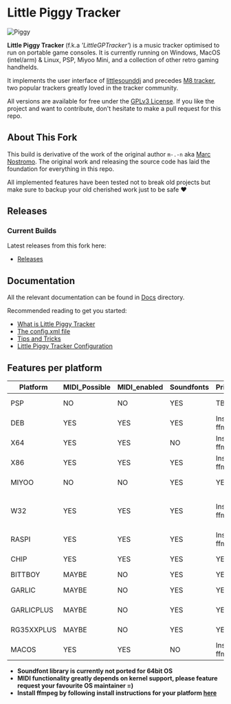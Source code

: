 # Little Piggy Tracker

![Piggy](https://avatars.githubusercontent.com/u/180156201?s=400&u=ebb53bdea61a025edce0c3782ac75b532dd65dd7&v=4)

**Little Piggy Tracker** (f.k.a _'LittleGPTracker'_) is a music tracker optimised to run on portable game consoles. It is currently running on Windows, MacOS (intel/arm) & Linux, PSP, Miyoo Mini, and a collection of other retro gaming handhelds.

It implements the user interface of [littlesounddj](https://www.littlesounddj.com/lsd/index.php) and precedes [M8 tracker](https://www.dirtywave.com), two popular trackers greatly loved in the tracker community.

All versions are available for free under the [GPLv3 License](LICENSE). If you like the project and want to contribute, don't hesitate to make a pull request for this repo.

## About This Fork

This build is derivative of the work of the original author `m-.-n`
aka [Marc Nostromo](https://github.com/Mdashdotdashn/LittleGPTracker). 
The original work and releasing the source code has laid the foundation for everything in this repo.

All implemented features have been tested not to break old
projects but make sure to backup your old cherished work
just to be safe &#9829;

## Releases

### Current Builds

Latest releases from this fork here:

- [Releases](https://github.com/djdiskmachine/LittleGPTracker/releases)


## Documentation

All the relevant documentation can be found in [Docs](docs) directory.

Recommended reading to get you started:

- [What is Little Piggy Tracker](docs/wiki/What-is-LittlePiggyTracker.md)
- [The config.xml file](docs/wiki/config_xml.md)
- [Tips and Tricks](docs/wiki/tips_and_tricks.md)
- [Little Piggy Tracker Configuration](docs/LittlePiggyTrackerConf.md)

## Features per platform

| Platform    | MIDI_Possible | MIDI_enabled | Soundfonts | PrintFX | Note                                 |
|-------------|---------------|--------------|------------|---------|-----------------------------|
| PSP         | NO            | NO           | YES        | TBA                |[See notes](projects/resources/PSP/INSTALL_HOW_TO.txt) |
| DEB         | YES           | YES          | YES        | Install ffmpeg     |                                      |
| X64         | YES           | YES          | NO         | Install ffmpeg     |                                      |
| X86         | YES           | YES          | YES        | Install ffmpeg     |                                      |
| MIYOO       | NO            | NO           | YES        | YES?               | Port by [Nine-H](https://ninethehacker.xyz) |
| W32         | YES           | YES          | YES        | Install ffmpeg     | Built in VS2008 with love            |
| RASPI       | YES           | YES          | YES        | Install ffmpeg     | Versatile platform                   |
| CHIP        | YES           | YES          | YES        | YES                | [See notes](projects/resources/CHIP/INSTALL_HOW_TO.txt) |
| BITTBOY     | MAYBE         | NO           | YES        | YES?               |                                      |
| GARLIC      | MAYBE         | NO           | YES        | YES?               | Port by [Simotek](http://simotek.net)|
| GARLICPLUS  | MAYBE         | NO           | YES        | YES?               | Port by [Simotek](http://simotek.net)|
| RG35XXPLUS  | MAYBE         | NO           | YES        | YES?               | Port by [Simotek](http://simotek.net)|
| MACOS       | YES           | YES          | NO         | Install ffmpeg     | Port by [clsource](https://genserver.social/clsource) |


* **Soundfont library is currently not ported for 64bit OS**
* **MIDI functionality __greatly__ depends on kernel support, please feature request your favourite OS maintainer =)**
* **Install ffmpeg by following install instructions for your platform [here](https://www.ffmpeg.org/download.html)**
